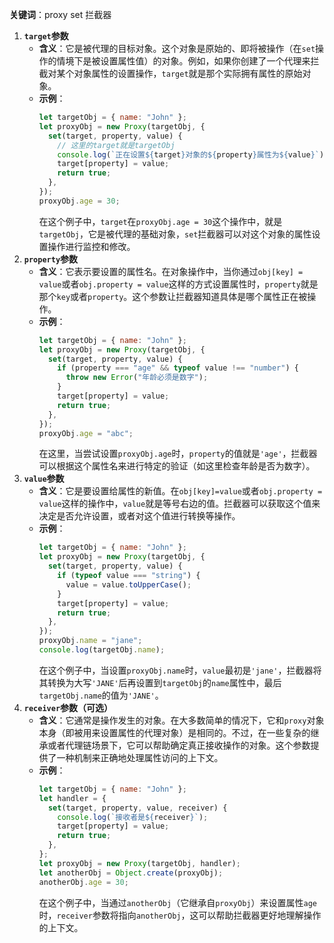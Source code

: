 **关键词**：proxy set 拦截器

1. **`target`参数**
   - **含义**：它是被代理的目标对象。这个对象是原始的、即将被操作（在`set`操作的情境下是被设置属性值）的对象。例如，如果你创建了一个代理来拦截对某个对象属性的设置操作，`target`就是那个实际拥有属性的原始对象。
   - **示例**：
     ```javascript
     let targetObj = { name: "John" };
     let proxyObj = new Proxy(targetObj, {
       set(target, property, value) {
         // 这里的target就是targetObj
         console.log(`正在设置${target}对象的${property}属性为${value}`);
         target[property] = value;
         return true;
       },
     });
     proxyObj.age = 30;
     ```
     在这个例子中，`target`在`proxyObj.age = 30`这个操作中，就是`targetObj`，它是被代理的基础对象，`set`拦截器可以对这个对象的属性设置操作进行监控和修改。
2. **`property`参数**
   - **含义**：它表示要设置的属性名。在对象操作中，当你通过`obj[key] = value`或者`obj.property = value`这样的方式设置属性时，`property`就是那个`key`或者`property`。这个参数让拦截器知道具体是哪个属性正在被操作。
   - **示例**：
     ```javascript
     let targetObj = { name: "John" };
     let proxyObj = new Proxy(targetObj, {
       set(target, property, value) {
         if (property === "age" && typeof value !== "number") {
           throw new Error("年龄必须是数字");
         }
         target[property] = value;
         return true;
       },
     });
     proxyObj.age = "abc";
     ```
     在这里，当尝试设置`proxyObj.age`时，`property`的值就是`'age'`，拦截器可以根据这个属性名来进行特定的验证（如这里检查年龄是否为数字）。
3. **`value`参数**
   - **含义**：它是要设置给属性的新值。在`obj[key]=value`或者`obj.property = value`这样的操作中，`value`就是等号右边的值。拦截器可以获取这个值来决定是否允许设置，或者对这个值进行转换等操作。
   - **示例**：
     ```javascript
     let targetObj = { name: "John" };
     let proxyObj = new Proxy(targetObj, {
       set(target, property, value) {
         if (typeof value === "string") {
           value = value.toUpperCase();
         }
         target[property] = value;
         return true;
       },
     });
     proxyObj.name = "jane";
     console.log(targetObj.name);
     ```
     在这个例子中，当设置`proxyObj.name`时，`value`最初是`'jane'`，拦截器将其转换为大写`'JANE'`后再设置到`targetObj`的`name`属性中，最后`targetObj.name`的值为`'JANE'`。
4. **`receiver`参数（可选）**
   - **含义**：它通常是操作发生的对象。在大多数简单的情况下，它和`proxy`对象本身（即被用来设置属性的代理对象）是相同的。不过，在一些复杂的继承或者代理链场景下，它可以帮助确定真正接收操作的对象。这个参数提供了一种机制来正确地处理属性访问的上下文。
   - **示例**：
     ```javascript
     let targetObj = { name: "John" };
     let handler = {
       set(target, property, value, receiver) {
         console.log(`接收者是${receiver}`);
         target[property] = value;
         return true;
       },
     };
     let proxyObj = new Proxy(targetObj, handler);
     let anotherObj = Object.create(proxyObj);
     anotherObj.age = 30;
     ```
     在这个例子中，当通过`anotherObj`（它继承自`proxyObj`）来设置属性`age`时，`receiver`参数将指向`anotherObj`，这可以帮助拦截器更好地理解操作的上下文。

